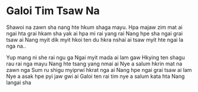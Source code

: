 # Galoi Tim Tsaw Na

Shawoi na zawn sha nang hte hkum shaga mayu.
Hpa majaw zim mat ai
ngai hta grai hkam sha yak ai hpa mi rai yang rai
Nang hpe sha ngai grai tsaw ai
Nang myit dik myit hkoi ten du hkra
nshai ai tsaw myit hte ngai la nga na..

Yup mang ni she rai ngu ga
Ngai myit mada ai lam gaw
Hkying ten shagu rau rai nga mayu
Nang hte tsang yang nmai ai
Nye a salum hkrin mat na zawn nga
Sum ru shigu
myiprwi hkrat nga ai
Nang hpe ngai grai tsaw ai lam
Nye a asak hpe pyi jaw gwi ai
Galoi ten rai tim
nye a salum kata hta Nang langai sha
